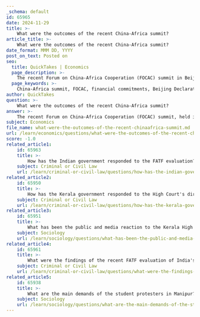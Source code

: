 ```yaml
---
_schema: default
id: 65965
date: 2024-11-29
title: >-
    What were the outcomes of the recent China-Africa summit?
article_title: >-
    What were the outcomes of the recent China-Africa summit?
date_format: MMM DD, YYYY
post_on_text: Posted on
seo:
  title: QuickTakes | Economics
  page_description: >-
    The recent Forum on China-Africa Cooperation (FOCAC) summit in Beijing highlighted significant outcomes in financial commitments, sustainability initiatives, trade relations, and partnerships aimed at enhancing cooperation between China and African nations.
  page_keywords: >-
    China-Africa summit, FOCAC, financial commitments, Beijing Declaration, sustainability, trade relations, partnership actions, modernization, capacity building, geopolitical context
author: QuickTakes
question: >-
    What were the outcomes of the recent China-Africa summit?
answer: >-
    The recent Forum on China-Africa Cooperation (FOCAC) summit, held in Beijing, yielded several significant outcomes that reaffirmed and evolved the partnership between China and Africa. Here are the key highlights:\n\n1. **Financial Commitments**: China pledged 360 billion yuan (approximately $50.7 billion) in credit lines and investments aimed at enhancing economic cooperation with African nations. This commitment reflects a strategic shift towards more sustainable and targeted investments.\n\n2. **Beijing Declaration and Action Plan**: The summit adopted the Beijing Declaration, which emphasizes building "a shared future in the new era," alongside the Beijing Action Plan for 2025-2027. This framework aims to guide future cooperation and development initiatives.\n\n3. **Sustainability Focus**: A notable outcome was China's commitment to 30 clean energy projects and the development of Africa’s electric vehicle industry. This aligns with global climate goals and indicates a shift towards sustainable development practices in the region.\n\n4. **Trade Relations**: The summit addressed the trade imbalance, with China exporting significantly more to Africa than it imports. The leaders discussed strategies to enhance African exports to China, particularly from South Africa, to mitigate this trade deficit.\n\n5. **Partnership Actions for Modernization**: Over the next three years, China plans to implement ten partnership actions aimed at deepening cooperation in various sectors, including agriculture, e-commerce, and quality enhancement programs. This initiative is designed to support Africa's modernization efforts.\n\n6. **Training and Capacity Building**: China committed to training African leaders, which is part of a broader strategy to strengthen governance and institutional capacity within African nations.\n\n7. **Geopolitical Context**: The summit took place amid a backdrop of increasing competition between China and Western countries for influence in Africa. The outcomes suggest a continued strengthening of China's role on the continent, which may require Western nations to rethink their engagement strategies.\n\nOverall, the FOCAC summit marked a significant step in enhancing the China-Africa relationship, focusing on sustainable development, economic cooperation, and mutual benefits for both parties.
subject: Economics
file_name: what-were-the-outcomes-of-the-recent-chinaafrica-summit.md
url: /learn/economics/questions/what-were-the-outcomes-of-the-recent-chinaafrica-summit
score: -1.0
related_article1:
    id: 65963
    title: >-
        How has the Indian government responded to the FATF evaluation?
    subject: Criminal or Civil Law
    url: /learn/criminal-or-civil-law/questions/how-has-the-indian-government-responded-to-the-fatf-evaluation
related_article2:
    id: 65950
    title: >-
        How has the Kerala government responded to the High Court's directives on the Hema Committee report?
    subject: Criminal or Civil Law
    url: /learn/criminal-or-civil-law/questions/how-has-the-kerala-government-responded-to-the-high-courts-directives-on-the-hema-committee-report
related_article3:
    id: 65951
    title: >-
        What has been the public and media reaction to the Kerala High Court's directives on the Hema Committee report?
    subject: Sociology
    url: /learn/sociology/questions/what-has-been-the-public-and-media-reaction-to-the-kerala-high-courts-directives-on-the-hema-committee-report
related_article4:
    id: 65961
    title: >-
        What were the findings of the recent FATF evaluation of India's compliance?
    subject: Criminal or Civil Law
    url: /learn/criminal-or-civil-law/questions/what-were-the-findings-of-the-recent-fatf-evaluation-of-indias-compliance
related_article5:
    id: 65938
    title: >-
        What are the main demands of the student protesters in Manipur?
    subject: Sociology
    url: /learn/sociology/questions/what-are-the-main-demands-of-the-student-protesters-in-manipur
---
```


&nbsp;